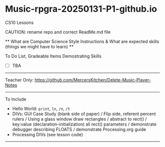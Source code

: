 # Music-rpgra-20250131-P1-github.io
CS10 Lessons

CAUTION: rename repo and correct ReadMe.md file

** What are Computer Science Style Instructions & What are expected skills (things we might have to learn) **

To Do List, Gradeable Items Demostrating Skills
- [ ] TBA

---

Teacher Only: https://github.com/MercersKitchen/Delete-Music-Player-Notes

---

To Include
- Hello World: ```print```, ```ln```, ```/n```, ```/t```
- DIVs: GUI Case Study (blank side of paper) / Flip side, referent percent rulers / Using a glass window draw rectangles / abstract to rect() / key:value (declaration-initialization) all rect() parameters / demonstrate debugger describing FLOATS / demonstrate Processing.org guide 
- Processing DIVs (see lesson code)

---